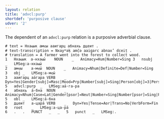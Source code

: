 ```yaml
---
layout: relation
title: 'advcl:purp'
shortdef: 'purposive clause'
udver: '2'
---
```


The dependent of an `advcl:purp` relation is a purposive adverbial clause.

~~~ conllu
# text = Нхаҩык амҿы ааигарц абнахь дцеит .
# text-transcription = Nxayʷəḳ amč̣ə aaigarc abnax’ dceiṭ .
# translation = A farmer went into the forest to collect wood.
1	Нхаҩык	а-нхаҩы́	NOUN	_	Animacy=Hum|Number=Sing	3	nsubj	_	LMSeg:а-нхаҩы́
2	амҿы	а-мҿы́	NOUN	_	Animacy=Nhum|Definite=Def|Number=Sing	3	obj	_	LMSeg:а-мҿы́
3	ааигарц	аа́гара	VERB	_	Dyn=Yes|Gender[subj]=Masc|Mood=Prp|Number[subj]=Sing|Person[obj]=3|Person[subj]=3|Trans=Yes|VerbForm=NonFin	5	advcl:purp	_	LMSeg:аа́·га-ра
4	абнахь	а́-бна	NOUN	_	Animacy=Nhum|Case=Lat|Gender[psor]=Neut|Number=Sing|Number[psor]=Sing|Person[psor]=3	5	obl	_	LMSeg:а́-бна
5	дцеит	а-цара́	VERB	_	Dyn=Yes|Tense=Aor|Trans=No|VerbForm=Fin	0	root	_	LMSeg:а-ца-ра́
6	.	.	PUNCT	_	_	5	punct	_	LMSeg:.

~~~

<!-- Interlanguage links updated Po 11. listopadu 2024, 20:10:18 CET -->
